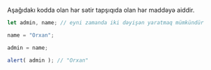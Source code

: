 Aşağıdakı kodda olan hər sətir tapşıqıda olan hər maddəyə aiddir.

```js run
let admin, name; // eyni zamanda iki dəyişən yaratmaq mümkündür

name = "Orxan";

admin = name;

alert( admin ); // "Orxan"
```

